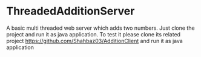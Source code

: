 # ThreadedAdditionServer
A basic multi threaded web server which adds two numbers.
Just clone the project and run it as java application.
To test it please clone its related project https://github.com/Shahbaz03/AdditionClient and run it as java application

